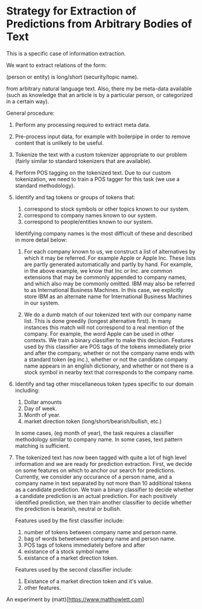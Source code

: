 # Strategy for Extraction of Predictions from Arbitrary Bodies of Text

This is a specific case of information extraction. 

We want to extract relations of the form:

(person or entity)  is long/short  (security/topic name).

from arbitrary natural language text. Also, there my be meta-data available (such as 
knowledge that an article is by a particular person, or categorized in a certain way).

General procedure:

1. Perform any processing required to extract meta data.

2. Pre-process input data, for example with boilerpipe in order to remove content that is unlikely to 
   be useful.

3. Tokenize the text with a custom tokenizer appropriate to our problem (fairly similar to standard 
   tokenizers that are available).

4. Perform POS tagging on the tokenized text. Due to our custom tokenization, we need to train 
   a POS tagger for this task (we use a standard methodology).

5. Identify and tag tokens or groups of tokens that:
   1. correspond to stock symbols or other topics known to our system. 
   2. correspond to company names known to our system.
   3. correspond to people/entities known to our system.

   Identifying company names is the most difficult of these and described in more detail below:

   1. For each company known to us, we construct a list of alternatives by which it may be
      referred. For example Apple or Apple Inc. These lists are partly generated automatically
      and partly by hand. For example, in the above example, we know that Inc or Inc. 
      are common extensions that may be commonly appended to company names, and which also
      may be commonly omitted. IBM may also be referred to as International Business Machines.
      In this case, we explicitly store IBM as an alternate name for International Business 
      Machines in our system. 

   2. We do a dumb match of our tokenized text with our company name list. This is done greedily 
      (longest alternative first). In many instances this match will not correspond to a real 
      mention of the company. For example, the word Apple can be used in other contexts. We train a 
      binary classifier to make this decision. Features used by this classifier are POS tags of
      the tokens immediately prior and after the company, whether or not the company name ends
      with a standard token (eg inc.), whether or not the candidate company
      name appears in an english dictionary, and whether or not there is a stock symbol in nearby
      text that corresponds to the company name.

6. Identify and tag other miscellaneous token types specific to our domain including:
   1. Dollar amounts
   2. Day of week.
   3. Month of year.
   4. market direction token (long/short/bearish/bullish, etc.)

   In some cases, (eg month of year), the task requires a classifier methodology similar to company
   name. In some cases, text pattern matching is sufficient.

7. The tokenized text has now been tagged with quite a lot of high level information and we are
   ready for prediction extraction. First, we decide on some features on which to anchor our 
   search for predictions. Currently, we consider any occurance of a person name, and 
   a company name in text separated by not more than 10 additional tokens as a candidate prediction.
   We train a binary classifier to decide whether a candidate prediction is an actual prediction.
   For each positively identified prediction, we then train another classifier to decide whether
   the prediction is bearish, neutral or bullish.
   
   Features used by the first classifier include: 
    1. number of tokens between company name and person name.
    2. bag of words betwetween company name and person name.
    3. POS tags of tokens immediately before and after 
    4. existance of a stock symbol name 
    5. existance of a market direction token.
   
   Features used by the second classifier include:
    1. Existance of a market direction token and it's value.
    2. other features.

An experiment by (matt)[https://www.matthowlett.com]
